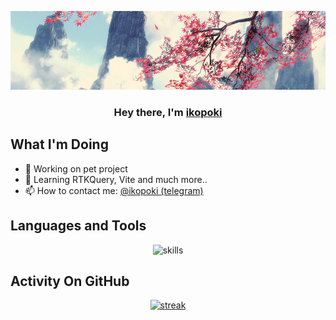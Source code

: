 <p align="center"> <img src="https://github.com/ikopoki/ikopoki/blob/main/tumblr_o1cy9a9U3N1tuhd2ao1_1280.gif" alt="banner" /></p>

<h3 align="center">Hey there, I'm <a href="https://github.com/ikopoki">ikopoki</a></h3>

## What I'm Doing

- 🔭 Working on pet project
- 🌱 Learning RTKQuery, Vite and much more..
- 📫 How to contact me: <a href="https://t.me/ikopoki">@ikopoki (telegram)</a>

## Languages and Tools

<p align="center"> <img title="skills" alt="skills" src="https://skillicons.dev/icons?i=js,html,css,react,babel,bootstrap,figma,postman,redux,sass,ts,vite,vscode,webpack)](https://skillicons.dev" /> </p>

## Activity On GitHub

<p align="center">
  <a href="https://github.com/ikopoki">      
<img title="stats" alt="streak" src="https://github-readme-streak-stats.herokuapp.com/?user=ikopoki&theme=dark&hide_border=true&stroke=f53b3b"/>
</a> 
</p>


